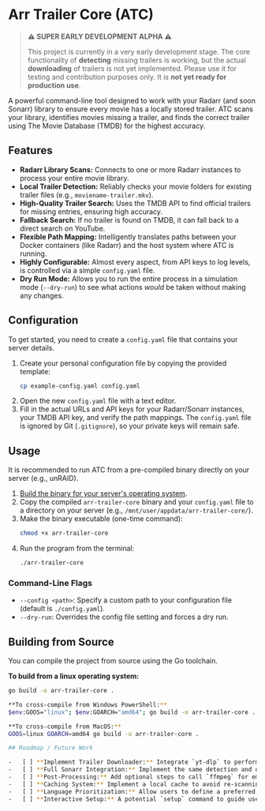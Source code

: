 # Arr Trailer Core (ATC)

> **:warning: SUPER EARLY DEVELOPMENT ALPHA :warning:**
>
> This project is currently in a very early development stage. The core functionality of **detecting** missing trailers is working, but the actual **downloading** of trailers is not yet implemented. Please use it for testing and contribution purposes only. It is **not yet ready for production use**.

A powerful command-line tool designed to work with your Radarr (and soon Sonarr) library to ensure every movie has a locally stored trailer. ATC scans your library, identifies movies missing a trailer, and finds the correct trailer using The Movie Database (TMDB) for the highest accuracy.

## Features

-   **Radarr Library Scans:** Connects to one or more Radarr instances to process your entire movie library.
-   **Local Trailer Detection:** Reliably checks your movie folders for existing trailer files (e.g., `moviename-trailer.mkv`).
-   **High-Quality Trailer Search:** Uses the TMDB API to find official trailers for missing entries, ensuring high accuracy.
-   **Fallback Search:** If no trailer is found on TMDB, it can fall back to a direct search on YouTube.
-   **Flexible Path Mapping:** Intelligently translates paths between your Docker containers (like Radarr) and the host system where ATC is running.
-   **Highly Configurable:** Almost every aspect, from API keys to log levels, is controlled via a simple `config.yaml` file.
-   **Dry Run Mode:** Allows you to run the entire process in a simulation mode (`--dry-run`) to see what actions *would* be taken without making any changes.

## Configuration

To get started, you need to create a `config.yaml` file that contains your server details.

1.  Create your personal configuration file by copying the provided template:
    ```bash
    cp example-config.yaml config.yaml
    ```
2.  Open the new `config.yaml` file with a text editor.
3.  Fill in the actual URLs and API keys for your Radarr/Sonarr instances, your TMDB API key, and verify the path mappings. The `config.yaml` file is ignored by Git (`.gitignore`), so your private keys will remain safe.

## Usage

It is recommended to run ATC from a pre-compiled binary directly on your server (e.g., unRAID).

1.  [Build the binary for your server's operating system](#building-from-source).
2.  Copy the compiled `arr-trailer-core` binary and your `config.yaml` file to a directory on your server (e.g., `/mnt/user/appdata/arr-trailer-core/`).
3.  Make the binary executable (one-time command):
    ```bash
    chmod +x arr-trailer-core
    ```
4.  Run the program from the terminal:
    ```bash
    ./arr-trailer-core
    ```

### Command-Line Flags

-   `--config <path>`: Specify a custom path to your configuration file (default is `./config.yaml`).
-   `--dry-run`: Overrides the config file setting and forces a dry run.

## Building from Source

You can compile the project from source using the Go toolchain.

**To build from a linux operating system:**
```bash
go build -o arr-trailer-core .

**To cross-compile from Windows PowerShell:**
$env:GOOS="linux"; $env:GOARCH="amd64"; go build -o arr-trailer-core .

**To cross-compile from MacOS:**
GOOS=linux GOARCH=amd64 go build -o arr-trailer-core .

## Roadmap / Future Work

-   [ ] **Implement Trailer Downloader:** Integrate `yt-dlp` to perform the actual downloads.
-   [ ] **Full Sonarr Integration:** Implement the same detection and downloading logic for TV show episodes.
-   [ ] **Post-Processing:** Add optional steps to call `ffmpeg` for embedding metadata into the downloaded trailer files.
-   [ ] **Caching System:** Implement a local cache to avoid re-scanning and re-querying APIs for media that has been processed recently.
-   [ ] **Language Prioritization:** Allow users to define a preferred language list for trailer searches on TMDB.
-   [ ] **Interactive Setup:** A potential `setup` command to guide users through creating their first `config.yaml`.
